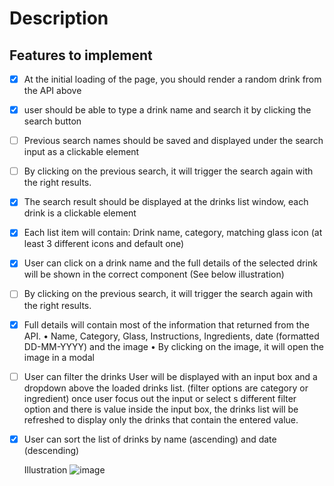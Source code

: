 # Description


## Features to implement

- [x] At the initial loading of the page, you should render a random drink from the API above
- [x] user should be able to type a drink name and search it by clicking the search button
- [ ] Previous search names should be saved and displayed under the search input as a clickable element
- [ ] By clicking on the previous search, it will trigger the search again with the right results. 
 
 
 
- [x] The search result should be displayed at the drinks list window, each drink is a clickable element
- [x] 	Each list item will contain: Drink name, category, matching glass icon (at least 3 different icons and default one)
- [x] 	User can click on a drink name and the full details of the selected drink will be shown in the correct component (See below illustration) 
- [ ] By clicking on the previous search, it will trigger the search again with the right results. 
- [x] Full details will contain most of the information that returned from the API.
            •	Name, Category, Glass, Instructions, Ingredients, date (formatted DD-MM-YYYY) and the image
            •	By clicking on the image, it will open the image in a modal
            
- [ ] User can filter the drinks
          User will be displayed with an input box and a dropdown above the loaded drinks list. (filter options are category or ingredient)
        once user focus out the input or select s different filter option and there is value inside the input box, the drinks list will be refreshed to   display only the drinks that contain the entered value.


- [x] User can sort the list of drinks by name (ascending) and date (descending)


	Illustration
![image](https://user-images.githubusercontent.com/25354218/173209631-ade8ffdd-0dd0-460d-b8e6-11bac3664698.png)


